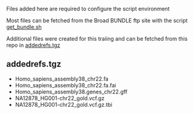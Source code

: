 Files added here are required to configure the script environment

Most files can be fetched from the Broad BUNDLE ftp site with the script [get_bundle.sh](https://raw.githubusercontent.com/BITS-VIB/NGS-Variant-Analysis-training-2020/master/scripts/get_bundle.sh)

Additional files were created for this traiing and can be fetched from this repo in [addedrefs.tgz](https://github.com/BITS-VIB/NGS-Variant-Analysis-training-2020/raw/master/data/addedrefs.tgz)

## addedrefs.tgz

* Homo_sapiens_assembly38_chr22.fa
* Homo_sapiens_assembly38_chr22.fa.fai
* Homo_sapiens_assembly38.genes_chr22.gff
* NA12878_HG001-chr22_gold.vcf.gz
* NA12878_HG001-chr22_gold.vcf.gz.tbi
